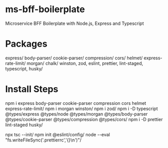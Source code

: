# ms-bff-boilerplate
Microservice BFF Boilerplate with Node.js, Express and Typescript

# Packages
express/
  body-parser/
  cookie-parser/
  compression/
  cors/
  helmet/
  express-rate-limit/
  morgan/
  chalk/
winston, zod, eslint, prettier, lint-staged, typescript, husky/

# Install Steps

npm i express body-parser cookie-parser compression cors helmet express-rate-limit/
npm i morgan winston/
npm i zod/
npm i -D typescript @types/express @types/node @types/morgan @types/body-parser @types/cookie-parser @types/compression @types/cors/
npm i -D prettier lint-staged husky/

npx tsc --init/
npm init @eslint/config/
node --eval "fs.writeFileSync('.prettierrc','{}\n')"/
